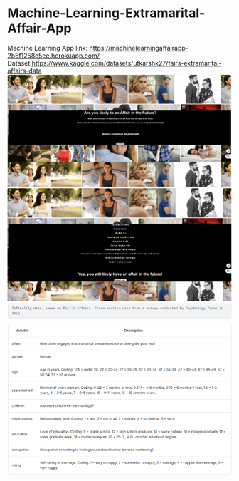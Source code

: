# Machine-Learning-Extramarital-Affair-App

Machine Learning App link: https://machinelearningaffairapp-2b5f1258c5ee.herokuapp.com/
Dataset:https://www.kaggle.com/datasets/utkarshx27/fairs-extramarital-affairs-data
![appimage](https://github.com/llinzy/Machine-Learning-Extramarital-Affair-App/blob/main/pageone.png)
![appimage](https://github.com/llinzy/Machine-Learning-Extramarital-Affair-App/blob/main/pagetwelve.png)
![appimage](https://github.com/llinzy/Machine-Learning-Extramarital-Affair-App/blob/main/datasetdetails.png)
